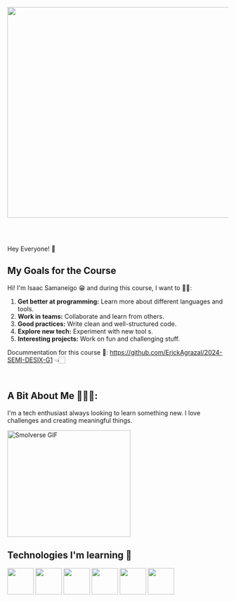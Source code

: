 <p align="start">
  <img src="https://media.giphy.com/media/YbXLZ6dymH758xSEbM/giphy.gif" width="680" height="480">
</p>
<br><br>

 Hey Everyone! 🫡

## My Goals for the Course 

Hi! I'm Isaac Samaneigo 😁 and during this course, I want to 😶‍🌫️:

1. **Get better at programming:** Learn more about different languages and tools.
2. **Work in teams:** Collaborate and learn from others.
3. **Good practices:** Write clean and well-structured code.
4. **Explore new tech:** Experiment with new tool s.
5. **Interesting projects:** Work on fun and challenging stuff.

Docummentation for this course 🧾: https://github.com/ErickAgrazal/2024-SEMI-DESIX-G1 👈🏻

<br>

## A Bit About Me 🧑🏻‍💻: 

I'm a tech enthusiast always looking to learn something new. I love challenges and creating meaningful things.
<p align="start">
  <img src="https://media.giphy.com/media/JqmupuTVZYaQX5s094/giphy.gif" width="280" height="243" alt="Smolverse GIF">
</p>


## Technologies I'm learning 🤯

<img src="https://user-images.githubusercontent.com/104814319/206405426-1394a156-af88-4aa1-9591-2e022768ab82.png" width=60> <img src="https://user-images.githubusercontent.com/104814319/206405461-b47ad80e-0fe5-4c05-ac29-8840d935a274.png" width=60> <img src="https://user-images.githubusercontent.com/104814319/206405476-90502610-2828-4a73-9e4b-c41d116749cc.png" width=60> <img src="https://img.icons8.com/?size=100&id=hsPbhkOH4FMe&format=png&color=000000" width=60> <img src="https://img.icons8.com/?size=100&id=NfbyHexzVEDk&format=png&color=000000" width=60> <img src="https://img.icons8.com/?size=100&id=kg46nzoJrmTR&format=png&color=000000" width=60>
